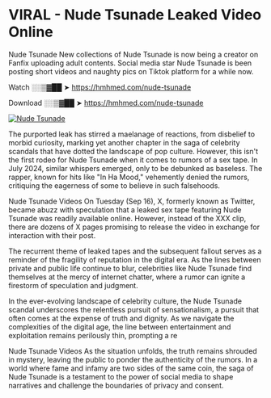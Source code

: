 # VIRAL - Nude Tsunade Leaked Video Online

Nude Tsunade New collections of Nude Tsunade is now being a creator on Fanfix uploading adult contents. Social media star Nude Tsunade is been posting short videos and naughty pics on Tiktok platform for a while now.

Watch ░░▒▓██ ➤ https://hmhmed.com/nude-tsunade

Download ░░▒▓██ ➤ https://hmhmed.com/nude-tsunade

[![Nude Tsunade](https://i.imgur.com/dJHk4Zq.gif)](https://hmhmed.com/nude-tsunade)

The purported leak has stirred a maelanage of reactions, from disbelief to morbid curiosity, marking yet another chapter in the saga of celebrity scandals that have dotted the landscape of pop culture. However, this isn't the first rodeo for Nude Tsunade when it comes to rumors of a sex tape. In July 2024, similar whispers emerged, only to be debunked as baseless. The rapper, known for hits like "In Ha Mood," vehemently denied the rumors, critiquing the eagerness of some to believe in such falsehoods.

Nude Tsunade Videos
On Tuesday (Sep 16), X, formerly known as Twitter, became abuzz with speculation that a leaked sex tape featuring Nude Tsunade was readily available online. However, instead of the XXX clip, there are dozens of X pages promising to release the video in exchange for interaction with their post.

The recurrent theme of leaked tapes and the subsequent fallout serves as a reminder of the fragility of reputation in the digital era. As the lines between private and public life continue to blur, celebrities like Nude Tsunade find themselves at the mercy of internet chatter, where a rumor can ignite a firestorm of speculation and judgment.

In the ever-evolving landscape of celebrity culture, the Nude Tsunade scandal underscores the relentless pursuit of sensationalism, a pursuit that often comes at the expense of truth and dignity. As we navigate the complexities of the digital age, the line between entertainment and exploitation remains perilously thin, prompting a re

Nude Tsunade Videos
As the situation unfolds, the truth remains shrouded in mystery, leaving the public to ponder the authenticity of the rumors. In a world where fame and infamy are two sides of the same coin, the saga of Nude Tsunade is a testament to the power of social media to shape narratives and challenge the boundaries of privacy and consent.